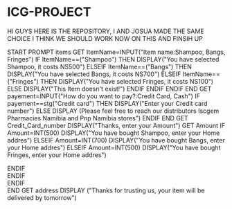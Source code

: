 # ICG-PROJECT
HI GUYS HERE IS THE REPOSITORY, I AND JOSUA MADE THE SAME CHOICE I THINK WE SHOULD WORK NOW ON THIS AND FINSIH UP

START
PROMPT items
GET
ItemName=INPUT("Item name:Shampoo, Bangs, Fringes")
IF ItemName==("Shampoo") THEN
          DISPLAY("You have selected Shampoo, it costs NS500")
ELSEIF ItemName==("Bangs") THEN
          DISPLAY("You have selected Bangs, it costs NS700")
ELSEIF ItemName==("Fringes") THEN
          DISPLAY("You have selected Fringes, it costs NS100")
ELSE DISPLAY("This Item doesn't exist!")
ENDIF
ENDIF
ENDIF
END
GET 
payement=INPUT("How do you want to pay?:Credit Card, Cash")
IF payement==stg("Credit card") THEN
                DISPLAY("Enter your Credit card number")
 ELSE DISPLAY  (Please feel free to reach our distributors Iscgem Pharmacies Namibia and Pnp Namibia stores")
 ENDIF
 END
 GET Credit_Card_number
 DISPLAY("Thanks, enter your Amount")
 GET Amount
 IF Amount=INT(500)
            DISPLAY("You have bought Shampoo, enter your Home addres")
 ELSEIF Amount=INT(700)
            DISPLAY("You have bought Bangs, enter your Home addres")
  ELSEIF Amount=INT(500)
            DISPLAY("You have bought Fringes, enter your Home addres")
            
            
ENDIF  
ENDIF  
ENDIF  
END
GET address 
DISPLAY ("Thanks for trusting us, your item will be delivered by tomorrow")
           


